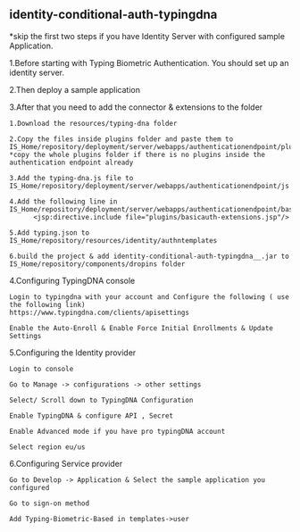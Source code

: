 ## identity-conditional-auth-typingdna

*skip the first two steps if you have Identity Server with configured sample Application.

1.Before starting with Typing Biometric Authentication. You should set up an identity server.

2.Then deploy a sample application
  
3.After that you need to add the connector & extensions to the folder

    
    1.Download the resources/typing-dna folder
    
    2.Copy the files inside plugins folder and paste them to IS_Home/repository/deployment/server/webapps/authenticationendpoint/plugins
    *copy the whole plugins folder if there is no plugins inside the authentication endpoint already 
    
    3.Add the typing-dna.js file to IS_Home/repository/deployment/server/webapps/authenticationendpoint/js
    
    4.Add the following line in IS_Home/repository/deployment/server/webapps/authenticationendpoint/basicauth.jsp
          <jsp:directive.include file="plugins/basicauth-extensions.jsp"/>
    
    5.Add typing.json to IS_Home/repository/resources/identity/authntemplates
    
    6.build the project & add identity-conditional-auth-typingdna__.jar to IS_Home/repository/components/dropins folder


4.Configuring TypingDNA console
   ```
   Login to typingdna with your account and Configure the following ( use the following link) 
   https://www.typingdna.com/clients/apisettings

   Enable the Auto-Enroll & Enable Force Initial Enrollments & Update Settings
   ```

5.Configuring the Identity provider
  ```
  Login to console
  
  Go to Manage -> configurations -> other settings
  
  Select/ Scroll down to TypingDNA Configuration
  
  Enable TypingDNA & configure API , Secret
  
  Enable Advanced mode if you have pro typingDNA account
  
  Select region eu/us
  ```

6.Configuring Service provider
  ```
  Go to Develop -> Application & Select the sample application you configured
  
  Go to sign-on method
  
  Add Typing-Biometric-Based in templates->user
  ```
